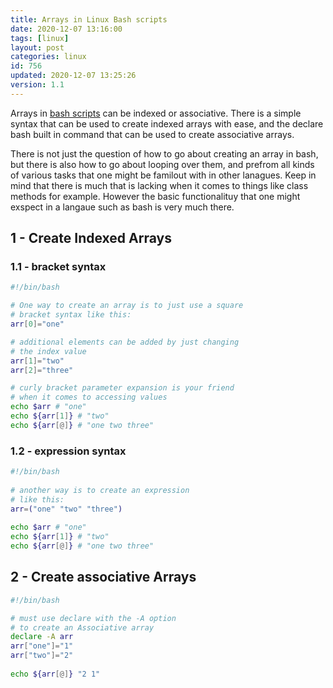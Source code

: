 ```yaml
---
title: Arrays in Linux Bash scripts
date: 2020-12-07 13:16:00
tags: [linux]
layout: post
categories: linux
id: 756
updated: 2020-12-07 13:25:26
version: 1.1
---
```


Arrays in [bash scripts](/2020/11/27/bash-scripts/) can be indexed or associative. There is a simple syntax that can be used to create indexed arrays with ease, and the declare bash built in command that can be used to create associative arrays.

There is not just the question of how to go about creating an array in bash, but there is also how to go about looping over them, and prefrom all kinds of various tasks that one might be familout with in other lanagues. Keep in mind that there is much that is lacking when it comes to things like class methods for example. However the basic functionalituy that one might exspect in a langaue such as bash is very much there.

<!-- more -->

## 1 - Create Indexed Arrays


### 1.1 - bracket syntax

```bash
#!/bin/bash

# One way to create an array is to just use a square 
# bracket syntax like this:
arr[0]="one"

# additional elements can be added by just changing
# the index value
arr[1]="two"
arr[2]="three"

# curly bracket parameter expansion is your friend
# when it comes to accessing values
echo $arr # "one"
echo ${arr[1]} # "two"
echo ${arr[@]} # "one two three"
```

### 1.2 - expression syntax

```bash
#!/bin/bash
 
# another way is to create an expression
# like this:
arr=("one" "two" "three")
 
echo $arr # "one"
echo ${arr[1]} # "two"
echo ${arr[@]} # "one two three"
```

## 2 - Create associative Arrays

```bash
#!/bin/bash

# must use declare with the -A option
# to create an Associative array
declare -A arr
arr["one"]="1"
arr["two"]="2"
 
echo ${arr[@]} "2 1"
```
